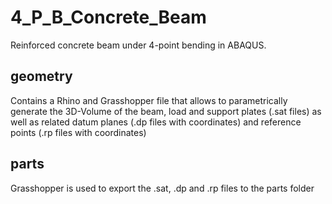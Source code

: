 # 4_P_B_Concrete_Beam
Reinforced concrete beam under 4-point bending in ABAQUS.

## geometry
Contains a Rhino and Grasshopper file that allows to parametrically generate the 3D-Volume of the beam, load and support plates (.sat files) as well as related datum planes (.dp files with coordinates) and reference points (.rp files with coordinates)

## parts
Grasshopper is used to export the .sat, .dp and .rp files to the parts folder